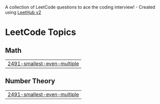 A collection of LeetCode questions to ace the coding interview! - Created using [LeetHub v2](https://github.com/arunbhardwaj/LeetHub-2.0)
<!---LeetCode Topics Start-->
# LeetCode Topics
## Math
|  |
| ------- |
| [2491-smallest-even-multiple](https://github.com/muhammedyasars/LeetCodePractice/tree/master/2491-smallest-even-multiple) |
## Number Theory
|  |
| ------- |
| [2491-smallest-even-multiple](https://github.com/muhammedyasars/LeetCodePractice/tree/master/2491-smallest-even-multiple) |
<!---LeetCode Topics End-->